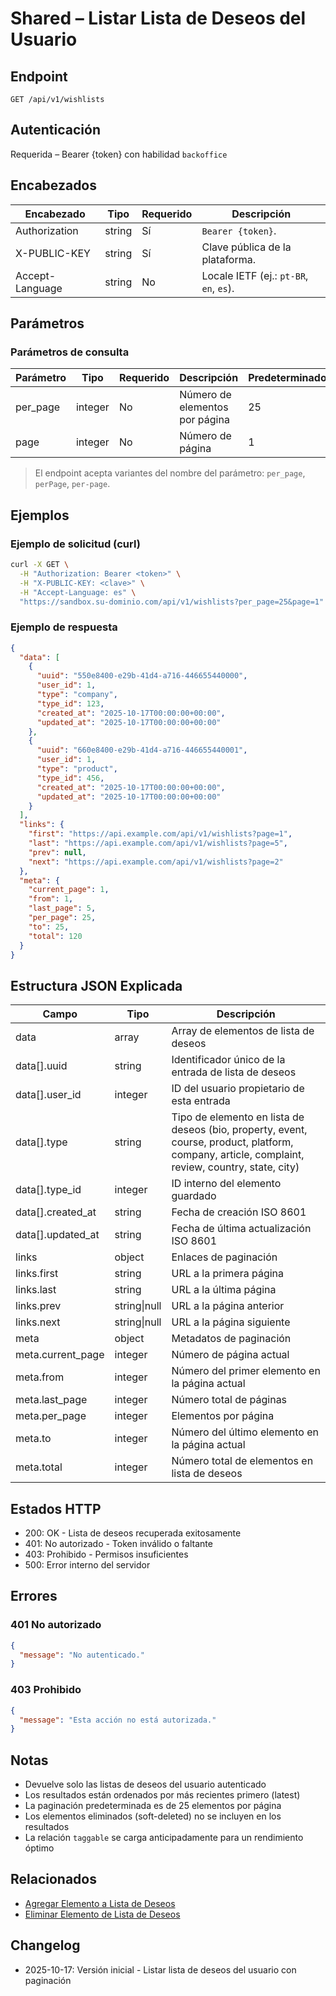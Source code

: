 # Shared – Listar Lista de Deseos del Usuario

## Endpoint

```
GET /api/v1/wishlists
```

## Autenticación

Requerida – Bearer {token} con habilidad `backoffice`

## Encabezados

| Encabezado       | Tipo   | Requerido | Descripción |
| ---------------- | ------ | --------- | ----------- |
| Authorization    | string | Sí        | `Bearer {token}`. |
| X-PUBLIC-KEY     | string | Sí        | Clave pública de la plataforma. |
| Accept-Language  | string | No        | Locale IETF (ej.: `pt-BR`, `en`, `es`). |

## Parámetros

### Parámetros de consulta

| Parámetro | Tipo    | Requerido | Descripción | Predeterminado/Valores |
| --------- | ------- | --------- | ----------- | ---------------------- |
| per_page  | integer | No        | Número de elementos por página | 25 |
| page      | integer | No        | Número de página | 1 |

> El endpoint acepta variantes del nombre del parámetro: `per_page`, `perPage`, `per-page`.

## Ejemplos

### Ejemplo de solicitud (curl)

```bash
curl -X GET \
  -H "Authorization: Bearer <token>" \
  -H "X-PUBLIC-KEY: <clave>" \
  -H "Accept-Language: es" \
  "https://sandbox.su-dominio.com/api/v1/wishlists?per_page=25&page=1"
```

### Ejemplo de respuesta

```json
{
  "data": [
    {
      "uuid": "550e8400-e29b-41d4-a716-446655440000",
      "user_id": 1,
      "type": "company",
      "type_id": 123,
      "created_at": "2025-10-17T00:00:00+00:00",
      "updated_at": "2025-10-17T00:00:00+00:00"
    },
    {
      "uuid": "660e8400-e29b-41d4-a716-446655440001",
      "user_id": 1,
      "type": "product",
      "type_id": 456,
      "created_at": "2025-10-17T00:00:00+00:00",
      "updated_at": "2025-10-17T00:00:00+00:00"
    }
  ],
  "links": {
    "first": "https://api.example.com/api/v1/wishlists?page=1",
    "last": "https://api.example.com/api/v1/wishlists?page=5",
    "prev": null,
    "next": "https://api.example.com/api/v1/wishlists?page=2"
  },
  "meta": {
    "current_page": 1,
    "from": 1,
    "last_page": 5,
    "per_page": 25,
    "to": 25,
    "total": 120
  }
}
```

## Estructura JSON Explicada

| Campo | Tipo | Descripción |
| ----- | ---- | ----------- |
| data | array | Array de elementos de lista de deseos |
| data[].uuid | string | Identificador único de la entrada de lista de deseos |
| data[].user_id | integer | ID del usuario propietario de esta entrada |
| data[].type | string | Tipo de elemento en lista de deseos (bio, property, event, course, product, platform, company, article, complaint, review, country, state, city) |
| data[].type_id | integer | ID interno del elemento guardado |
| data[].created_at | string | Fecha de creación ISO 8601 |
| data[].updated_at | string | Fecha de última actualización ISO 8601 |
| links | object | Enlaces de paginación |
| links.first | string | URL a la primera página |
| links.last | string | URL a la última página |
| links.prev | string\|null | URL a la página anterior |
| links.next | string\|null | URL a la página siguiente |
| meta | object | Metadatos de paginación |
| meta.current_page | integer | Número de página actual |
| meta.from | integer | Número del primer elemento en la página actual |
| meta.last_page | integer | Número total de páginas |
| meta.per_page | integer | Elementos por página |
| meta.to | integer | Número del último elemento en la página actual |
| meta.total | integer | Número total de elementos en lista de deseos |

## Estados HTTP

- 200: OK - Lista de deseos recuperada exitosamente
- 401: No autorizado - Token inválido o faltante
- 403: Prohibido - Permisos insuficientes
- 500: Error interno del servidor

## Errores

### 401 No autorizado
```json
{
  "message": "No autenticado."
}
```

### 403 Prohibido
```json
{
  "message": "Esta acción no está autorizada."
}
```

## Notas

- Devuelve solo las listas de deseos del usuario autenticado
- Los resultados están ordenados por más recientes primero (latest)
- La paginación predeterminada es de 25 elementos por página
- Los elementos eliminados (soft-deleted) no se incluyen en los resultados
- La relación `taggable` se carga anticipadamente para un rendimiento óptimo

## Relacionados

- [Agregar Elemento a Lista de Deseos](./WishlistStore.md)
- [Eliminar Elemento de Lista de Deseos](./WishlistDestroy.md)

## Changelog

- 2025-10-17: Versión inicial - Listar lista de deseos del usuario con paginación
